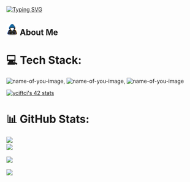 <a href="https://github.com/pragmataW"><img src="https://readme-typing-svg.herokuapp.com?font=Matrix&pause=1000&color=00CC00&width=435&lines=Welcome+to+Sami+G%C3%BCntepe's+Github;Ecole+42+Student" alt="Typing SVG" /></a>


## <picture><img src = "https://github.com/0xAbdulKhalid/0xAbdulKhalid/raw/main/assets/mdImages/about_me.gif" width = 30px></picture> **About Me**

# 💻 Tech Stack:
![name-of-you-image](https://camo.githubusercontent.com/074e320630a550974a0579ff4688420978ea4d1ca41ea7397e5a7d08ded36df5/68747470733a2f2f696d672e736869656c64732e696f2f62616467652f2d432d3131313131313f7374796c653d666c6174266c6f676f3d63), ![name-of-you-image](https://camo.githubusercontent.com/c1bfa9fc4a2fd05d8129bbf789b765740f3df3abcea0f9673b221e34bab20eb4/68747470733a2f2f696d672e736869656c64732e696f2f62616467652f2d432b2b2d3131313131313f7374796c653d666c6174266c6f676f3d63706c7573706c7573), ![name-of-you-image](https://camo.githubusercontent.com/af9c1ad55e8633da72a3c03236bc7266c392db038e4559112b7a7d4747beb184/68747470733a2f2f696d672e736869656c64732e696f2f62616467652f2d507974686f6e2d3131313131313f7374796c653d666c6174266c6f676f3d707974686f6e)

[![yciftci's 42 stats](https://badge.mediaplus.ma/greenbinary/yciftci?1337Badge=off&UM6P=off)](https://github.com/oakoudad/badge42)

# 📊 GitHub Stats:
![](https://github-readme-stats.vercel.app/api?username=pragmataW&theme=chartreuse-dark&hide_border=true&include_all_commits=false&count_private=false)<br/>
![](https://github-readme-streak-stats.herokuapp.com/?user=pragmataW&theme=chartreuse-dark&hide_border=true)
<br/>
<p align="left">
<a href="https://github.com/pragmataW"><img width="494" src="https://github-readme-stats-eight-theta.vercel.app/api/top-langs/?username=pragmataW&theme=chartreuse-dark&layout=compact&bg_color=0e1116"/>
 </p>

 [![](https://visitcount.itsvg.in/api?id=pragmataW&icon=0&color=12)](https://visitcount.itsvg.in)
